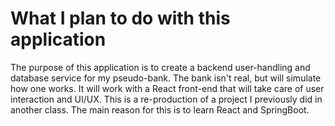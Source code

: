 # What I plan to do with this application

The purpose of this application is to create a backend user-handling and database service for my pseudo-bank. The bank isn't real, but will simulate how one works.
It will work with a React front-end that will take care of user interaction and UI/UX.
This is a re-production of a project I previously did in another class. The main reason for this is to learn React and SpringBoot.